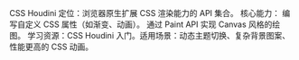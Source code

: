 ​​CSS Houdini​​
​​定位​​：浏览器原生扩展 CSS 渲染能力的 API 集合。
​​核心能力​​：
编写自定义 CSS 属性（如渐变、动画）。
通过 Paint API 实现 Canvas 风格的绘图。
​​学习资源​​：CSS Houdini 入门。
​​适用场景​​：动态主题切换、复杂背景图案、性能更高的 CSS 动画。